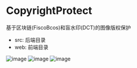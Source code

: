 # CopyrightProtect
基于区块链(FiscoBcos)和盲水印(DCT)的图像版权保护

- src: 后端目录
- web: 前端目录


![image](https://github.com/Kwizii/CopyrightProtect/assets/115517102/4f8d5150-6da7-4ed0-a35b-bcee4fc60019)
![image](https://github.com/Kwizii/CopyrightProtect/assets/115517102/36ccd375-6fc5-4f92-88b7-1f166a3a5d5c)
![image](https://github.com/Kwizii/CopyrightProtect/assets/115517102/19e5e4eb-e03d-4928-930c-a51a3fa96bd4)
